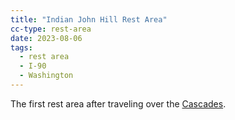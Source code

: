 ```yaml
---
title: "Indian John Hill Rest Area"
cc-type: rest-area
date: 2023-08-06
tags:
  - rest area
  - I-90
  - Washington
---
```

The first rest area after traveling over the [Cascades](/cascades).